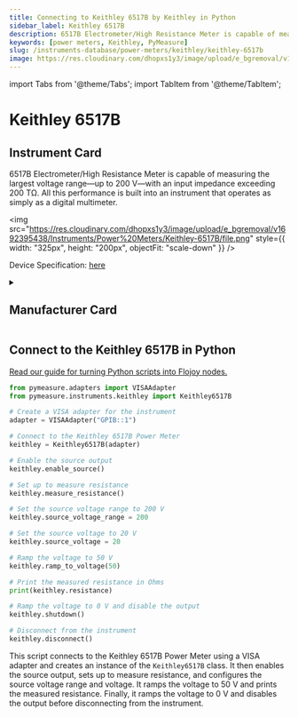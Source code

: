 ```yaml
---
title: Connecting to Keithley 6517B by Keithley in Python
sidebar_label: Keithley 6517B
description: 6517B Electrometer/High Resistance Meter is capable of measuring the largest voltage range—up to 200 V—with an input impedance exceeding 200 TΩ. All this performance is built into an instrument that operates as simply as a digital multimeter.
keywords: [power meters, Keithley, PyMeasure]
slug: /instruments-database/power-meters/keithley/keithley-6517b
image: https://res.cloudinary.com/dhopxs1y3/image/upload/e_bgremoval/v1692395438/Instruments/Power%20Meters/Keithley-6517B/file.png
---
```


import Tabs from '@theme/Tabs';
import TabItem from '@theme/TabItem';

# Keithley 6517B

## Instrument Card

<div className="flex">

<div>

6517B Electrometer/High Resistance Meter is capable of measuring the largest voltage range—up to 200 V—with an input impedance exceeding 200 TΩ. All this performance is built into an instrument that operates as simply as a digital multimeter.

</div>

<img src="https://res.cloudinary.com/dhopxs1y3/image/upload/e_bgremoval/v1692395438/Instruments/Power%20Meters/Keithley-6517B/file.png" style={{ width: "325px", height: "200px", objectFit: "scale-down" }} />

</div>

<div className="flex text-center">

<p>Device Specification: <a target="\_blank" href="https://www.farnell.com/datasheets/1484838.pdf?_ga=2.191326378.1021018580.1687884136-1198138748.1687884136">here</a></p>

</div>

<details style={{ marginTop: "15px"}}>
<summary><h2>Manufacturer Card</h2></summary>

<img src="https://res.cloudinary.com/dhopxs1y3/image/upload/v1692806202/Instruments/Vendor%20Logos/Keithley.png" style={{ width: "100%", height: "170px",objectFit: "scale-down" }} />

Keithley Instruments is a measurement and instrument company headquartered in Solon, Ohio, that develops, manufactures, markets, and sells data acquisition products, as well as complete systems for high-volume production and assembly testing.

<ul>
  <li>Headquarters: Cleveland, Ohio, United States</li>
  <li>Yearly Revenue (millions, USD): 110.6</li>
  <li>Vendor Website: <a href="https://www.tek.com/en">here</a></li>
</ul>
</details>

## Connect to the Keithley 6517B in Python

[Read our guide for turning Python scripts into Flojoy nodes.](https://docs.flojoy.ai/custom-nodes/creating-custom-node/)
<Tabs>
<TabItem value="PyMeasure" label="PyMeasure">


```python
from pymeasure.adapters import VISAAdapter
from pymeasure.instruments.keithley import Keithley6517B

# Create a VISA adapter for the instrument
adapter = VISAAdapter("GPIB::1")

# Connect to the Keithley 6517B Power Meter
keithley = Keithley6517B(adapter)

# Enable the source output
keithley.enable_source()

# Set up to measure resistance
keithley.measure_resistance()

# Set the source voltage range to 200 V
keithley.source_voltage_range = 200

# Set the source voltage to 20 V
keithley.source_voltage = 20

# Ramp the voltage to 50 V
keithley.ramp_to_voltage(50)

# Print the measured resistance in Ohms
print(keithley.resistance)

# Ramp the voltage to 0 V and disable the output
keithley.shutdown()

# Disconnect from the instrument
keithley.disconnect()
```

This script connects to the Keithley 6517B Power Meter using a VISA adapter and creates an instance of the `Keithley6517B` class. It then enables the source output, sets up to measure resistance, and configures the source voltage range and voltage. It ramps the voltage to 50 V and prints the measured resistance. Finally, it ramps the voltage to 0 V and disables the output before disconnecting from the instrument.

</TabItem>
</Tabs>